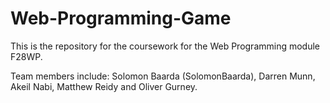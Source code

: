 # Web-Programming-Game

This is the repository for the coursework for the Web Programming module F28WP.

Team members include: Solomon Baarda (SolomonBaarda), Darren Munn, Akeil Nabi, Matthew Reidy and Oliver Gurney.
